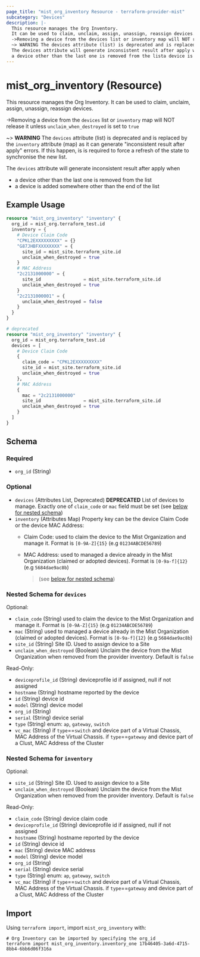 ```yaml
---
page_title: "mist_org_inventory Resource - terraform-provider-mist"
subcategory: "Devices"
description: |-
  This resource manages the Org Inventory.
  It can be used to claim, unclaim, assign, unassign, reassign devices.
  ->Removing a device from the devices list or inventory map will NOT release it unless unclaim_when_destroyed is set to true
  ~> WARNING The devices attribute (list) is deprecated and is replaced by the inventory attribute (map) as it can generate "inconsistent result after apply" errors. If this happen, is is required to force a refresh of the state to synchronise the new list.
  The devices attribute will generate inconsistent result after apply when
  a device other than the last one is removed from the lista device is added somewhere other than the end of the list
---
```


# mist_org_inventory (Resource)

This resource manages the Org Inventory.
It can be used to claim, unclaim, assign, unassign, reassign devices.

->Removing a device from the `devices` list or `inventory` map will NOT release it unless `unclaim_when_destroyed` is set to `true`

~> **WARNING** The `devices` attribute (list) is deprecated and is replaced by the `inventory` attribute (map) as it can generate "inconsistent result after apply" errors. If this happen, is is required to force a refresh of the state to synchronise the new list.

The `devices` attribute will generate inconsistent result after apply when 
* a device other than the last one is removed from the list
* a device is added somewhere other than the end of the list


## Example Usage

```terraform
resource "mist_org_inventory" "inventory" {
  org_id = mist_org.terraform_test.id
  inventory = {
    # Device Claim Code
    "CPKL2EXXXXXXXXX" = {}
    "G87JHBFXXXXXXXX" = {
      site_id = mist_site.terraform_site.id
      unclaim_when_destroyed = true
    }
    # MAC Address
    "2c2131000000" = {
      site_id                = mist_site.terraform_site.id
      unclaim_when_destroyed = true
    }
    "2c2131000001" = {
      unclaim_when_destroyed = false
    }    
  }
}

# deprecated
resource "mist_org_inventory" "inventory" {
  org_id = mist_org.terraform_test.id
  devices = [
    # Device Claim Code
    {
      claim_code = "CPKL2EXXXXXXXXX"
      site_id = mist_site.terraform_site.id
      unclaim_when_destroyed = true
    },
    # MAC Address
    {
      mac = "2c2131000000"
      site_id                = mist_site.terraform_site.id
      unclaim_when_destroyed = true
    }   
  ]
}
```

<!-- schema generated by tfplugindocs -->
## Schema

### Required

- `org_id` (String)

### Optional

- `devices` (Attributes List, Deprecated) **DEPRECATED** List of devices to manage. Exactly one of `claim_code` or `mac` field must be set (see [below for nested schema](#nestedatt--devices))
- `inventory` (Attributes Map) Property key can be the device Claim Code or the device MAC Address:
  * Claim Code: used to claim the device to the Mist Organization and manage it. Format is `[0-9A-Z]{15}` (e.g `01234ABCDE56789`)
  * MAC Address: used to managed a device already in the Mist Organization (claimed or adopted devices). Format is `[0-9a-f]{12}` (e.g `5684dae9ac8b`)

    > (see [below for nested schema](#nestedatt--inventory))

<a id="nestedatt--devices"></a>
### Nested Schema for `devices`

Optional:

- `claim_code` (String) used to claim the device to the Mist Organization and manage it. Format is `[0-9A-Z]{15}` (e.g `01234ABCDE56789`)
- `mac` (String) used to managed a device already in the Mist Organization (claimed or adopted devices). Format is `[0-9a-f]{12}` (e.g `5684dae9ac8b`)
- `site_id` (String) Site ID. Used to assign device to a Site
- `unclaim_when_destroyed` (Boolean) Unclaim the device from the Mist Organization when removed from the provider inventory. Default is `false`

Read-Only:

- `deviceprofile_id` (String) deviceprofile id if assigned, null if not assigned
- `hostname` (String) hostname reported by the device
- `id` (String) device id
- `model` (String) device model
- `org_id` (String)
- `serial` (String) device serial
- `type` (String) enum: `ap`, `gateway`, `switch`
- `vc_mac` (String) if `type`==`switch` and device part of a Virtual Chassis, MAC Address of the Virtual Chassis. if `type`==`gateway` and device part of a Clust, MAC Address of the Cluster


<a id="nestedatt--inventory"></a>
### Nested Schema for `inventory`

Optional:

- `site_id` (String) Site ID. Used to assign device to a Site
- `unclaim_when_destroyed` (Boolean) Unclaim the device from the Mist Organization when removed from the provider inventory. Default is `false`

Read-Only:

- `claim_code` (String) device claim code
- `deviceprofile_id` (String) deviceprofile id if assigned, null if not assigned
- `hostname` (String) hostname reported by the device
- `id` (String) device id
- `mac` (String) device MAC address
- `model` (String) device model
- `org_id` (String)
- `serial` (String) device serial
- `type` (String) enum: `ap`, `gateway`, `switch`
- `vc_mac` (String) if `type`==`switch` and device part of a Virtual Chassis, MAC Address of the Virtual Chassis. if `type`==`gateway` and device part of a Clust, MAC Address of the Cluster



## Import
Using `terraform import`, import `mist_org_inventory` with:
```shell
# Org Inventory can be imported by specifying the org_id
terraform import mist_org_inventory.inventory_one 17b46405-3a6d-4715-8bb4-6bb6d06f316a
```
